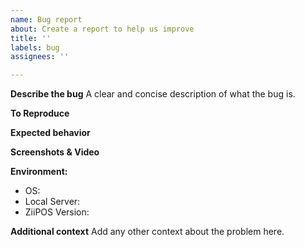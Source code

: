 ```yaml
---
name: Bug report
about: Create a report to help us improve
title: ''
labels: bug
assignees: ''

---
```


**Describe the bug**
A clear and concise description of what the bug is.

**To Reproduce**


**Expected behavior**


**Screenshots & Video**

**Environment:**
 - OS:
 - Local Server: 
 - ZiiPOS Version:

**Additional context**
Add any other context about the problem here.

